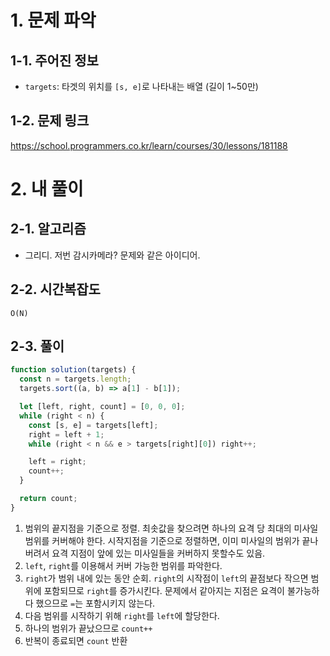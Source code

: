 # 1. 문제 파악

## 1-1. 주어진 정보

- `targets`: 타겟의 위치를 `[s, e]`로 나타내는 배열 (길이 1~50만)

## 1-2. 문제 링크

https://school.programmers.co.kr/learn/courses/30/lessons/181188

# 2. 내 풀이

## 2-1. 알고리즘

- 그리디. 저번 감시카메라? 문제와 같은 아이디어.

## 2-2. 시간복잡도

`O(N)`

## 2-3. 풀이

```js
function solution(targets) {
  const n = targets.length;
  targets.sort((a, b) => a[1] - b[1]);

  let [left, right, count] = [0, 0, 0];
  while (right < n) {
    const [s, e] = targets[left];
    right = left + 1;
    while (right < n && e > targets[right][0]) right++;

    left = right;
    count++;
  }

  return count;
}
```

1. 범위의 끝지점을 기준으로 정렬. 최솟값을 찾으려면 하나의 요격 당 최대의 미사일 범위를 커버해야 한다. 시작지점을 기준으로 정렬하면, 이미 미사일의 범위가 끝나버려서 요격 지점이 앞에 있는 미사일들을 커버하지 못할수도 있음.
2. `left`, `right`를 이용해서 커버 가능한 범위를 파악한다.
3. `right`가 범위 내에 있는 동안 순회. `right`의 시작점이 `left`의 끝점보다 작으면 범위에 포함되므로 `right`를 증가시킨다. 문제에서 같아지는 지점은 요격이 불가능하다 했으므로 `=`는 포함시키지 않는다.
4. 다음 범위를 시작하기 위해 `right`를 `left`에 할당한다.
5. 하나의 범위가 끝났으므로 `count++`
6. 반복이 종료되면 `count` 반환
